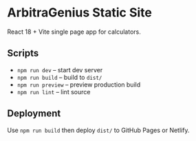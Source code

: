 # ArbitraGenius Static Site

React 18 + Vite single page app for calculators.

## Scripts

- `npm run dev` – start dev server
- `npm run build` – build to `dist/`
- `npm run preview` – preview production build
- `npm run lint` – lint source

## Deployment

Use `npm run build` then deploy `dist/` to GitHub Pages or Netlify.
